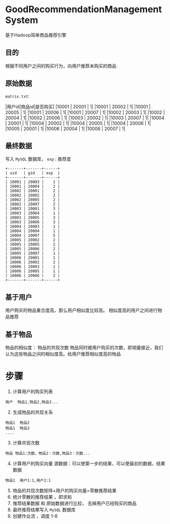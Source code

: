 # GoodRecommendationManagementSystem

基于Hadoop简单商品推荐引擎

## 目的

根据不同用户之间的购买行为，向用户推荐未购买的商品

## 原始数据

`matrix.txt`:

|用户id|商品id|是否购买|
|10001  | 20001  | 1|
|10001  | 20002  | 1|
|10001  | 20005  | 1|
|10001  | 20006  | 1|
|10001  | 20007  | 1|
|10002  | 20003  | 1|
|10002  | 20004  | 1|
|10002  | 20006  | 1|
|10003  | 20002  | 1|
|10003  | 20007  | 1|
|10004  | 20001  | 1|
|10004  | 20002  | 1|
|10004  | 20005  | 1|
|10004  | 20006  | 1|
|10005  | 20001  | 1|
|10006  | 20004  | 1|
|10006  | 20007  | 1|

## 最终数据

写入 `MySQL` 数据库， `exp` : 推荐度

```
+-------+-------+------+
| uid   | gid   | exp  |
+-------+-------+------+
| 10001 | 20003 |    1 |
| 10001 | 20004 |    2 |
| 10002 | 20001 |    2 |
| 10002 | 20002 |    2 |
| 10002 | 20005 |    2 |
| 10002 | 20007 |    2 |
| 10003 | 20001 |    3 |
| 10003 | 20004 |    1 |
| 10003 | 20005 |    3 |
| 10003 | 20006 |    3 |
| 10004 | 20003 |    1 |
| 10004 | 20004 |    1 |
| 10004 | 20007 |    5 |
| 10005 | 20002 |    2 |
| 10005 | 20005 |    2 |
| 10005 | 20006 |    2 |
| 10005 | 20007 |    1 |
| 10006 | 20001 |    1 |
| 10006 | 20002 |    2 |
| 10006 | 20003 |    1 |
| 10006 | 20005 |    1 |
| 10006 | 20006 |    2 |
+-------+-------+------+

```

## 基于用户

用户购买的物品重合度高，那么用户相似度比较高。 相似度高的用户之间进行物品推荐


## 基于物品

物品的相似度： 物品的共现次数
物品同时被用户购买的次数，即销量接近，我们认为这些物品之间的相似度高。给用户推荐相似度高的物品 


# 步骤

1. 计算用户的购买列表
```
用户  物品1,物品2,物品3...
```
2. 生成物品的共现关系
```
物品1  物品2
物品1  物品3
....
```
3. 计算共现次数
```
物品 物品1:次数，物品2：次数,物品3：次数...
```
4. 计算用户的购买向量
源数据：可以使第一步的结果，可以使最初的数据，结果数据
```
物品1  用户1:1,用户2:1
```
5. 物品的共现次数矩阵×用户的购买向量=零散推荐结果
6. 统计零散的推荐结果 ，即求和
7. 推荐结果数据 和 原始数据进行比较， 去掉用户已经购买的商品
8. 最终推荐结果写入 `MySQL` 数据库
9. 创建作业流 ，调度 1-8 
